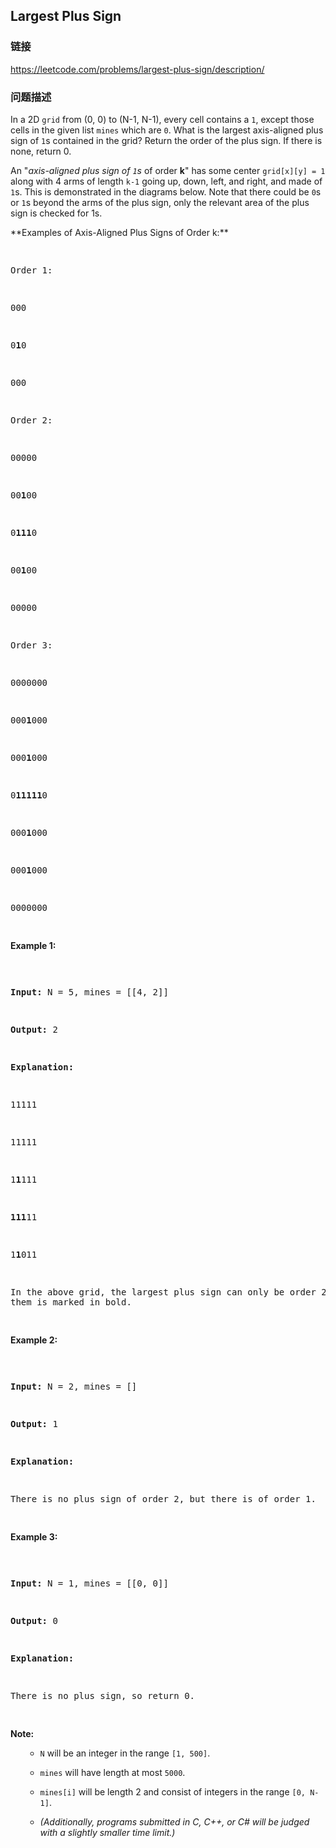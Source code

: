 ## Largest Plus Sign  
### 链接  
https://leetcode.com/problems/largest-plus-sign/description/  
### 问题描述

In a 2D `grid` from (0, 0) to (N-1, N-1), every cell contains a `1`, except those cells in the given list `mines` which are `0`.  What is the largest axis-aligned plus sign of `1`s contained in the grid?  Return the order of the plus sign.  If there is none, return 0.



An "*axis-aligned plus sign of `1`s* of order **k**" has some center `grid[x][y] = 1` along with 4 arms of length `k-1` going up, down, left, and right, and made of `1`s.  This is demonstrated in the diagrams below.  Note that there could be `0`s or `1`s beyond the arms of the plus sign, only the relevant area of the plus sign is checked for 1s.




<p>**Examples of Axis-Aligned Plus Signs of Order k:**<br /><pre>
Order 1:
000
0**1**0
000

Order 2:
00000
00**1**00
0**111**0
00**1**00
00000

Order 3:
0000000
000**1**000
000**1**000
0**11111**0
000**1**000
000**1**000
0000000
</pre>

**Example 1:**<br /><pre>
**Input:** N = 5, mines = [[4, 2]]
**Output:** 2
**Explanation:**
11111
11111
1**1**111
**111**11
1**1**011
In the above grid, the largest plus sign can only be order 2.  One of them is marked in bold.
</pre>

**Example 2:**<br /><pre>
**Input:** N = 2, mines = []
**Output:** 1
**Explanation:**
There is no plus sign of order 2, but there is of order 1.
</pre>

**Example 3:**<br /><pre>
**Input:** N = 1, mines = [[0, 0]]
**Output:** 0
**Explanation:**
There is no plus sign, so return 0.
</pre>

**Note:**<br><ol>
- `N` will be an integer in the range `[1, 500]`.
- `mines` will have length at most `5000`.
- `mines[i]` will be length 2 and consist of integers in the range `[0, N-1]`.
- *(Additionally, programs submitted in C, C++, or C# will be judged with a slightly smaller time limit.)*
</ol>

